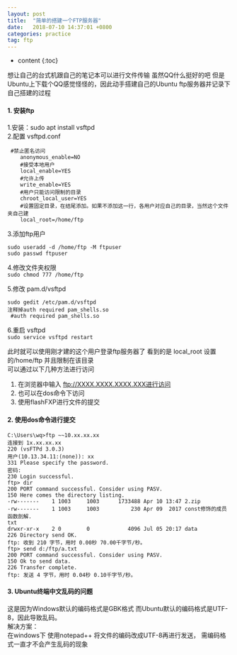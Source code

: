 ```yaml
---
layout: post
title:  "简单的搭建一个FTP服务器"
date:   2018-07-10 14:37:01 +0800
categories: practice
tag: ftp
---
```


* content
{:toc}


想让自己的台式机跟自己的笔记本可以进行文件传输  虽然QQ什么挺好的吧  但是Ubuntu上下载个QQ感觉怪怪的，因此动手搭建自己的Ubuntu ftp服务器并记录下自己搭建的过程  
#### 1. 安装ftp
1.安装：sudo apt install vsftpd  
2.配置 vsftpd.conf  
<pre><code>	#禁止匿名访问
	anonymous_enable=NO
	#接受本地用户
	local_enable=YES
	#允许上传
	write_enable=YES
	#用户只能访问限制的目录
	chroot_local_user=YES
	#设置固定目录，在结尾添加。如果不添加这一行，各用户对应自己的目录，当然这个文件夹自己建
	local_root=/home/ftp</code></pre>
3.添加ftp用户  
<pre><code>sudo useradd -d /home/ftp -M ftpuser
sudo passwd ftpuser</code></pre>


4.修改文件夹权限  
`sudo chmod 777 /home/ftp`

5.修改 pam.d/vsftpd  
<pre><code>sudo gedit /etc/pam.d/vsftpd
注释掉auth required pam_shells.so
 #auth required pam_shells.so</code></pre>


6.重启 vsftpd  
`sudo service vsftpd restart`

此时就可以使用刚才建的这个用户登录ftp服务器了 看到的是 local_root 设置的/home/ftp  并且限制在该目录  
可以通过以下几种方法进行访问
1. 在浏览器中输入 ftp://XXXX.XXXX.XXXX.XXX进行访问
2. 也可以在dos命令下访问
3. 使用flashFXP进行文件的提交

#### 2. 使用dos命令进行提交
<pre><code>C:\Users\wq>ftp ~~10.xx.xx.xx
连接到 1x.xx.xx.xx
220 (vsFTPd 3.0.3)
用户(10.13.34.11:(none)): xx
331 Please specify the password.
密码:
230 Login successful.
ftp> dir
200 PORT command successful. Consider using PASV.
150 Here comes the directory listing.
-rw-------    1 1003     1003      1733488 Apr 10 13:47 2.zip
-rw-------    1 1003     1003          230 Apr 09  2017 const修饰的成员函数剖解.
txt
drwxr-xr-x    2 0        0            4096 Jul 05 20:17 data
226 Directory send OK.
ftp: 收到 210 字节，用时 0.00秒 70.00千字节/秒。
ftp> send d:/ftp/a.txt
200 PORT command successful. Consider using PASV.
150 Ok to send data.
226 Transfer complete.
ftp: 发送 4 字节，用时 0.04秒 0.10千字节/秒。</code></pre>

#### 3. Ubuntu终端中文乱码的问题
这是因为Windows默认的编码格式是GBK格式 而Ubuntu默认的编码格式是UTF-8，因此导致乱码。  
解决方案：  
	在windows下 使用notepad++ 将文件的编码改成UTF-8再进行发送，
	需编码格式一直才不会产生乱码的现象